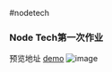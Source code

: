 #nodetech
### Node Tech第一次作业
预览地址 [demo](https://smilecris.github.io/NodeTech/0426work/index.html) 
![image](https://raw.githubusercontent.com/smileCris/NodeTech/master/0426work/img/preview.jpg)
